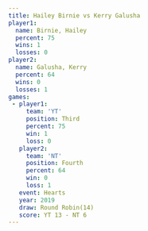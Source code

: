 ```yaml
---
title: Hailey Birnie vs Kerry Galusha
player1:              
  name: Birnie, Hailey
  percent: 75         
  wins: 1             
  losses: 0           
player2:              
  name: Galusha, Kerry
  percent: 64         
  wins: 0             
  losses: 1           
games:
 - player1:         
     team: 'YT'     
     position: Third
     percent: 75    
     win: 1         
     loss: 0        
   player2:          
     team: 'NT'      
     position: Fourth
     percent: 64     
     win: 0          
     loss: 1         
   event: Hearts        
   year: 2019           
   draw: Round Robin(14)
   score: YT 13 - NT 6  
---
```

